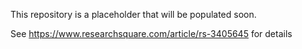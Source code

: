 This repository is a placeholder that will be populated soon.

See https://www.researchsquare.com/article/rs-3405645 for details
